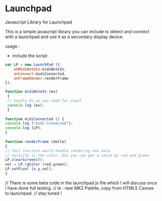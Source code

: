 # Launchpad
Javascript Library for Launchpad

This is a simple javascript library you can include to detect and connect with a launchpad and use it as a secondary display device.

usage : 
- include the script 
```javascript
var LP = new LaunchPad ({
	onMidiNoteIn:midiNoteIn,
	onConnect:midiConnected,
	onFrameRender:renderFrame
});

function midiNoteIn (ev)
 {
 // handle EV as you need for input
 console.log (ev);
 }
 
function midiConnected () {
console.log ("midi Connected");
console.log (LP);	
}
 
function renderFrame (delta)
{
// this function would handle rendering new data.
// velocity is the color, but you can get a value by red and green
LP.clearScreen(0);
vel = LP.rgColor (red,green);
LP.setPixel (x,y,vel);
}
```

// There is some beta code in the launchpad js file which I will discuss once I have done full testing.
// ie : new MK2 Palette, copy from HTML5 Canvas to launchpad.
// stay tuned !
